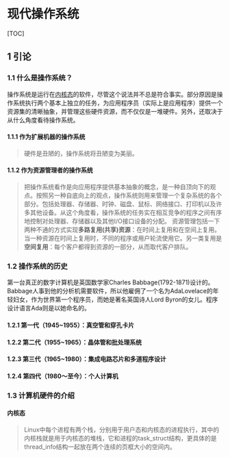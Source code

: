 # 现代操作系统
[TOC]
## 1 引论
### 1.1 什么是操作系统？
操作系统是运行在[内核态](#内核态)的软件，尽管这个说法并不总是符合事实。部分原因是操作系统执行两个基本上独立的任务，为应用程序员（实际上是应用程序）提供一个资源集的清晰抽象，并管理这些硬件资源，而不仅仅是一堆硬件。另外，还取决于从什么角度看待操作系统。

#### 1.1.1 作为扩展机器的操作系统
> 硬件是丑陋的，操作系统将丑陋变为美丽。

#### 1.1.2 作为资源管理者的操作系统
> 把操作系统看作是向应用程序提供基本抽象的概念，是一种自顶向下的观点。按照另一种自底向上的观点，操作系统则用来管理一个复杂系统的各个部分。包括处理器、存储器、时钟、磁盘、鼠标、网络接口、打印机以及许多其他设备。从这个角度看，操作系统的任务实在相互竞争的程序之间有序地控制对处理器、存储器以及其他I/O接口设备的分配。
> 资源管理包括一下两种不通的方式实现**多路复用(共享)资源**：在时间上复用和在空间上复用。当一种资源在时间上复用时，不同的程序或用户轮流使用它。另一类复用是**空间复用**：每个客户都得到资源的一部分，从而取代客户排队。

### 1.2 操作系统的历史
第一台真正的数字计算机是英国数学家Charles Babbage(1792-1871)设计的。Babbage人事到他的分析机需要软件，所以他雇佣了一个名为AdaLovelace的年轻妇女，作为世界第一个程序员，而她是著名英国诗人Lord Byron的女儿。程序设计语言Ada则是以她命名的。

#### 1.2.1 第一代（1945~1955）：真空管和穿孔卡片
#### 1.2.2 第二代（1955~1965）：晶体管和批处理系统
#### 1.2.3 第三代（1965~1980）：集成电路芯片和多道程序设计
#### 1.2.4 第四代（1980～至今）：个人计算机

### 1.3 计算机硬件的介绍



#### <span id="内核态">内核态</span>
> Linux中每个进程有两个栈，分别用于用户态和内核态的进程执行，其中的内核栈就是用于内核态的堆栈，它和进程的task_struct结构，更具体的是thread_info结构一起放在两个连续的页框大小的空间内。


